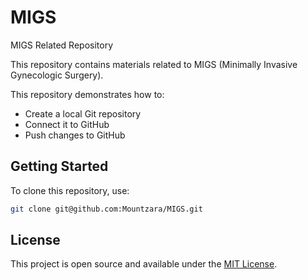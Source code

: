 # MIGS
MIGS Related Repository

This repository contains materials related to MIGS (Minimally Invasive Gynecologic Surgery).

This repository demonstrates how to:
- Create a local Git repository
- Connect it to GitHub
- Push changes to GitHub

## Getting Started

To clone this repository, use:

```bash
git clone git@github.com:Mountzara/MIGS.git
```

## License

This project is open source and available under the [MIT License](LICENSE).